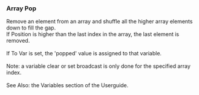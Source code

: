 ### Array Pop

Remove an element from an array and shuffle all the higher array
elements down to fill the gap.\
If Position is higher than the last index in the array, the last element
is removed.\
\
If To Var is set, the \'popped\' value is assigned to that variable.\
\
Note: a variable clear or set broadcast is only done for the specified
array index.\
\
See Also: the Variables section of the Userguide.
